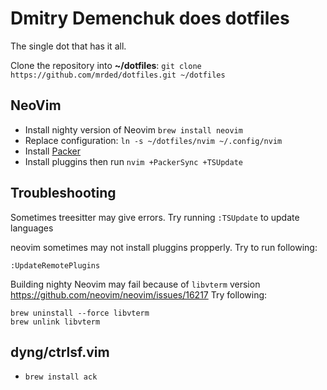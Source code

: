 # Dmitry Demenchuk does dotfiles

The single dot that has it all.

Clone the repository into **~/dotfiles**: `git clone https://github.com/mrded/dotfiles.git ~/dotfiles`


## NeoVim
- Install nighty version of Neovim `brew install neovim`
- Replace configuration: `ln -s ~/dotfiles/nvim ~/.config/nvim`
- Install [Packer](https://github.com/wbthomason/packer.nvim)
- Install pluggins then run `nvim +PackerSync +TSUpdate`

## Troubleshooting

Sometimes treesitter may give errors. Try running `:TSUpdate` to update languages 

neovim sometimes may not install pluggins propperly. Try to run following:
```
:UpdateRemotePlugins 
```

Building nighty Neovim may fail because of `libvterm` version https://github.com/neovim/neovim/issues/16217
Try following:
```
brew uninstall --force libvterm
brew unlink libvterm
```


## dyng/ctrlsf.vim

- `brew install ack`
